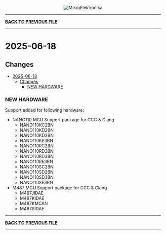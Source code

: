 <p align="center">
  <img src="http://www.mikroe.com/img/designs/beta/logo_small.png?raw=true" alt="MikroElektronika"/>
</p>

---

**[BACK TO PREVIOUS FILE](../changelog.md)**

---

# 2025-06-18

## Changes

- [2025-06-18](#2025-06-18)
  - [Changes](#changes)
    - [NEW HARDWARE](#new-hardware)

### NEW HARDWARE

Support added for following hardware:

+ NANO110 MCU Support package for GCC & Clang
  + NANO110KC2BN
  + NANO110KD2BN
  + NANO110KD3BN
  + NANO110KE3BN
  + NANO110RC2BN
  + NANO110RD2BN
  + NANO110RD3BN
  + NANO110RE3BN
  + NANO110SC2BN
  + NANO110SD2BN
  + NANO110SD3BN
  + NANO110SE3BN
+ M487 MCU Support package for GCC & Clang
  + M487JIDAE
  + M487KIDAE
  + M487KMCAN
  + M487SIDAE

---

**[BACK TO PREVIOUS FILE](../changelog.md)**

---
